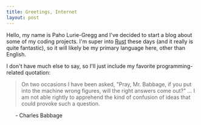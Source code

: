 ```yaml
---
title: Greetings, Internet
layout: post
---
```


Hello, my name is Paho Lurie-Gregg and I've decided to start a blog about some of my
 coding projects. I'm super into [Rust](http://www.rust-lang.org/) these days (and it
 really is quite fantastic), so it will likely be my primary language here, other than
 English.

I don't have much else to say, so I'll just include my favorite programming-related
 quotation:

> On two occasions I have been asked, "Pray, Mr. Babbage, if you put into the machine
  wrong figures, will the right answers come out?" ... I am not able rightly to
  apprehend the kind of confusion of ideas that could provoke such a question.

&nbsp;&nbsp;&nbsp;&nbsp;&nbsp;&nbsp;\- Charles Babbage
